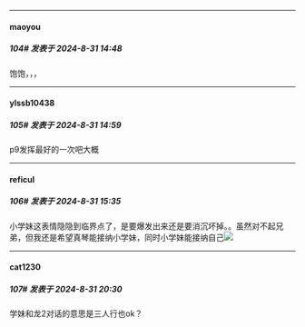 ﻿
*****

####  maoyou  
##### 104#       发表于 2024-8-31 14:48

饱饱，，，


*****

####  ylssb10438  
##### 105#       发表于 2024-8-31 14:59

p9发挥最好的一次吧大概


*****

####  reficul  
##### 106#       发表于 2024-8-31 15:35

小学妹这表情隐隐到临界点了，是要爆发出来还是要消沉坏掉。。虽然对不起兄弟，但我还是希望真琴能接纳小学妹，同时小学妹能接纳自己<img src="https://static.saraba1st.com/image/smiley/face2017/072.png" referrerpolicy="no-referrer">


*****

####  cat1230  
##### 107#       发表于 2024-8-31 20:30

学妹和龙2对话的意思是三人行也ok？

